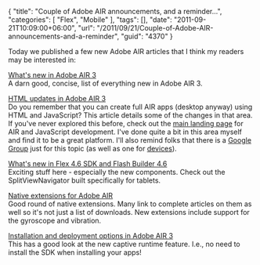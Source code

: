 {
	"title": "Couple of Adobe AIR announcements, and a reminder...",
	"categories": [
		"Flex",
		"Mobile"
	],
	"tags": [],
	"date": "2011-09-21T10:09:00+06:00",
	"url": "/2011/09/21/Couple-of-Adobe-AIR-announcements-and-a-reminder",
	"guid": "4370"
}

Today we published a few new Adobe AIR articles that I think my readers may be interested in:

<p>

<a href="http://www.adobe.com/devnet/air/articles/air3_whatsnew.html">What's new in Adobe AIR 3</a><br/>
A darn good, concise, list of everything new in Adobe AIR 3.

<p>

<a href="http://www.adobe.com/devnet/air/ajax/articles/air_and_webkit.html">HTML updates in Adobe AIR 3</a><br/>
Do you remember that you can create full AIR apps (desktop anyway) using HTML and JavaScript? This article details some of the changes in that area. If you've never explored this before, check out the <a href="http://www.adobe.com/products/air/develop/javascript/">main landing page</a> for AIR and JavaScript development. I've done quite a bit in this area myself and find it to be a great platform. I'll also remind folks that there is a <a href="https://groups.google.com/forum/#!forum/air-html-js">Google Group</a> just for this topic (as well as one for <a href="https://groups.google.com/forum/#!forum/adobe-air-for-devices">devices</a>).

<p>

<a href="http://www.adobe.com/devnet/flex/articles/whats-new-flex-flash-builder-46.html">What's new in Flex 4.6 SDK and Flash Builder 4.6</a><br/>
Exciting stuff here - especially the new components. Check out the SplitViewNavigator built specifically for tablets.

<p>

<a href="http://www.adobe.com/devnet/air/native-extensions-for-air.html">Native extensions for Adobe AIR</a><br/>
Good round of native extensions. Many link to complete articles on them as well so it's not just a list of downloads. New extensions include support for the gyroscope and vibration.

<p>

<a href="http://www.adobe.com/devnet/air/articles/air3-install-and-deployment-options.html">Installation and deployment options in Adobe AIR 3</a><br/>
This has a good look at the new captive runtime feature. I.e., no need to install the SDK when installing your apps!